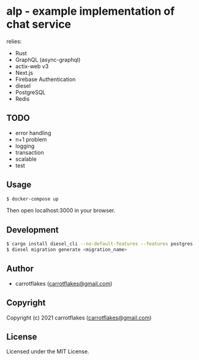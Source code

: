# alp - example implementation of chat service

relies:

- Rust
- GraphQL (async-graphql)
- actix-web v3
- Next.js
- Firebase Authentication
- diesel
- PostgreSQL
- Redis

## TODO

- error handling
- n+1 problem
- logging
- transaction
- scalable
- test

## Usage

```sh
$ docker-compose up
```

Then open localhost:3000 in your browser.

## Development

``` sh
$ cargo install diesel_cli --no-default-features --features postgres
$ diesel migration generate <migration_name>
```

## Author

* carrotflakes (carrotflakes@gmail.com)

## Copyright

Copyright (c) 2021 carrotflakes (carrotflakes@gmail.com)

## License

Licensed under the MIT License.
